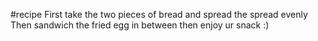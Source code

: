 #recipe
First take the two pieces of bread and spread the spread evenly
Then sandwich the fried egg in between
then enjoy ur snack
:)
